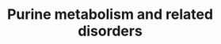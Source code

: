 ---
annotations:
- id: DOID:1919
  parent: genetic disease
  type: Disease Ontology
  value: Lesch-Nyhan syndrome
- id: PW:0001776
  parent: disease pathway
  type: Pathway Ontology
  value: inborn error of purine-pyrimidine metabolism pathway
- id: PW:0001777
  parent: disease pathway
  type: Pathway Ontology
  value: purine nucleoside phosphorylase deficiency pathway
- id: DOID:0050762
  parent: genetic disease
  type: Disease Ontology
  value: adenylosuccinase lyase deficiency
- id: DOID:5810
  parent: genetic disease
  type: Disease Ontology
  value: adenosine deaminase deficiency
- id: DOID:0080121
  parent: genetic disease
  type: Disease Ontology
  value: mitochondrial DNA depletion syndrome 3
- id: PW:0001779
  parent: disease pathway
  type: Pathway Ontology
  value: adenosine monophosphate deaminase deficiency pathway
- id: PW:0001879
  parent: disease pathway
  type: Pathway Ontology
  value: Lesch-Nyhan syndrome pathway
- id: PW:0000013
  parent: disease pathway
  type: Pathway Ontology
  value: disease pathway
- id: DOID:0060350
  parent: genetic disease
  type: Disease Ontology
  value: adenine phosphoribosyltransferase deficiency
- id: PW:0000031
  parent: classic metabolic pathway
  type: Pathway Ontology
  value: purine metabolic pathway
- id: PW:0001592
  parent: disease pathway
  type: Pathway Ontology
  value: xanthinuria type II pathway
authors:
- Roel
- Egonw
- DeSl
- Mkutmon
- Ddigles
- IreneHemel
- Josienlandman
- Khanspers
- MaintBot
- Finterly
- Fehrhart
communities:
- IEM
- RareDiseases
description: 'Overview of purine metabolism and related diseases. Disorders resulting
  from an enzyme defect are highlighted in pink, metabolic markers are highlighted
  in red. Arrows indicate the directionality of chemical conversions.  On the right,
  the biosynthesis of IMP is depicted in more detail (adapted from: https://en.wikipedia.org/wiki/Purine_metabolism).
  The color scheme for this part of the pathway is as follows: enzymes(black), coenzymes(light
  orange), regular substrates/metabolites(blue), additional substrates(dark green),
  metal ions(turquoise), inorganic molecules(light purple).  This pathway was inspired
  by Ed. 5, Chapter 13 from the book of Blau (Ed. 4 Chapter 41) (ISBN 9783030677268).
  A similar version without the disorders and with biomarkers visualised with arrows
  can be found [https://www.wikipathways.org/instance/WP4792 here].  Proteins on this
  pathway have targeted assays available via the [https://assays.cancer.gov/available_assays?wp_id=WP4224
  CPTAC Assay Portal]'
last-edited: 2023-03-30
ndex: ebf8575a-8b69-11eb-9e72-0ac135e8bacf
organisms:
- Homo sapiens
redirect_from:
- /index.php/Pathway:WP4224
- /instance/WP4224
- /instance/WP4224_r126033
revision: r126033
schema-jsonld:
- '@context': https://schema.org/
  '@id': https://wikipathways.github.io/pathways/WP4224.html
  '@type': Dataset
  creator:
    '@type': Organization
    name: WikiPathways
  description: 'Overview of purine metabolism and related diseases. Disorders resulting
    from an enzyme defect are highlighted in pink, metabolic markers are highlighted
    in red. Arrows indicate the directionality of chemical conversions.  On the right,
    the biosynthesis of IMP is depicted in more detail (adapted from: https://en.wikipedia.org/wiki/Purine_metabolism).
    The color scheme for this part of the pathway is as follows: enzymes(black), coenzymes(light
    orange), regular substrates/metabolites(blue), additional substrates(dark green),
    metal ions(turquoise), inorganic molecules(light purple).  This pathway was inspired
    by Ed. 5, Chapter 13 from the book of Blau (Ed. 4 Chapter 41) (ISBN 9783030677268).
    A similar version without the disorders and with biomarkers visualised with arrows
    can be found [https://www.wikipathways.org/instance/WP4792 here].  Proteins on
    this pathway have targeted assays available via the [https://assays.cancer.gov/available_assays?wp_id=WP4224
    CPTAC Assay Portal]'
  keywords:
  - 2'-Deoxyadenosine
  - 2'-deoxyinosine
  - 2,8-Dihydroxyadenine
  - 2-Deoxyguanosine
  - 5-PRA
  - 6-methylthiopurine
  - 6-oxopyrimidine (M1)
  - ADA
  - ADP
  - ADSL
  - ADSS
  - AICA-riboside
  - AICARP
  - AIR
  - AMP
  - AMPD1
  - AO
  - APRT
  - ATIC
  - ATP
  - Adenine
  - Adenosine
  - Asp
  - CAIR
  - DGUOK
  - FAICARP
  - FGAM
  - FGAR
  - Fumarate
  - GAR
  - GART(E1)
  - GART(E2)
  - GART(E3)
  - GDP
  - GMP
  - GRM5
  - GTP
  - Gln
  - Glu
  - Guanine
  - Guanosine
  - H2O
  - HCO3 -
  - HPRT1
  - Hypoxanthine
  - IMP
  - IMPDH1
  - ITP
  - ITPA
  - Inosine
  - MAT2A
  - MOCOS
  - Mercaptopurine
  - Methionine
  - Mg2+
  - Moco
  - Moco (active)
  - Moco (inactive)
  - N(10)-formyl-THF
  - P(i)
  - PAICS(E1)
  - PAICS(E2)
  - PFAS
  - PNP
  - PPAT
  - PRPP
  - PRPPs
  - PRPS1
  - RR
  - RRM2B
  - Ribose-5-P
  - S-AMP
  - SACAIR
  - SAICA-riboside
  - SAICARP
  - SAM
  - Succinyladenosine
  - THF
  - TPMT
  - Urate
  - XMP
  - XO
  - Xanthine
  - Xanthosine
  - auglurant
  - dADP
  - dAMP
  - dATP
  - dGDP
  - dGMP
  - dGTP
  license: CC0
  name: Purine metabolism and related disorders
seo: CreativeWork
title: Purine metabolism and related disorders
wpid: WP4224
---